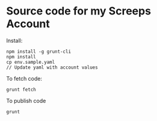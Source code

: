 # Source code for my Screeps Account

Install:
```
npm install -g grunt-cli
npm install
cp env.sample.yaml
// Update yaml with account values
```

To fetch code:
```
grunt fetch
```

To publish code
```
grunt
```
